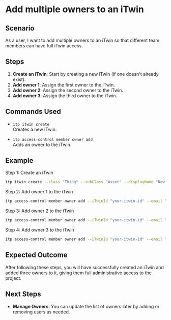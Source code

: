# Add multiple owners to an iTwin

## Scenario

As a user, I want to add multiple owners to an iTwin so that different team members can have full iTwin access.

## Steps

1. **Create an iTwin**: Start by creating a new iTwin (if one doesn't already exist).
2. **Add owner 1**: Assign the first owner to the iTwin.
3. **Add owner 2**: Assign the second owner to the iTwin.
4. **Add owner 3**: Assign the third owner to the iTwin.

## Commands Used

- `itp itwin create`  
  Creates a new iTwin.

- `itp access-control member owner add`  
  Adds an owner to the iTwin.

## Example

Step 1: Create an iTwin
```bash
itp itwin create --class "Thing" --subClass "Asset" --displayName "New Infrastructure Project" --description "iTwin of new infrastructure project"
```

Step 2: Add owner 1 to the iTwin
```bash
itp access-control member owner add --iTwinId "your-itwin-id" --email "owner1@example.com"
```

Step 3: Add owner 2 to the iTwin
```bash
itp access-control member owner add --iTwinId "your-itwin-id" --email "owner2@example.com"
```

Step 4: Add owner 3 to the iTwin
```bash
itp access-control member owner add --iTwinId "your-itwin-id" --email "owner3@example.com"
```

## Expected Outcome

After following these steps, you will have successfully created an iTwin and added three owners to it, giving them full administrative access to the project.

## Next Steps

- **Manage Owners**: You can update the list of owners later by adding or removing users as needed.
